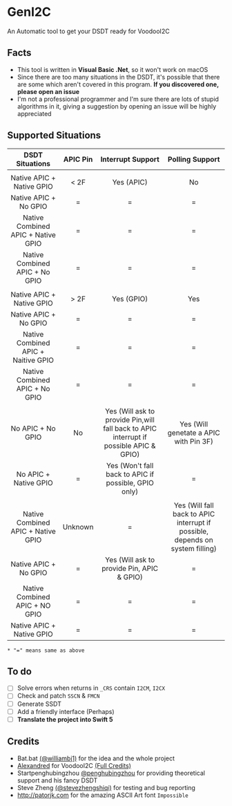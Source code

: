 # GenI2C

An Automatic tool to get your DSDT ready for VoodooI2C

## Facts

- This tool is written in **Visual Basic .Net**, so it won't work on macOS
- Since there are too many situations in the DSDT, it's possible that there are some which aren't covered in this program. **If you discovered one, please open an issue**
- I'm not a professional programmer and I'm sure there are lots of stupid algorithms in it, giving a suggestion by opening an issue will be highly appreciated

## Supported Situations

| DSDT Situations                     | APIC Pin | Interrupt Support                                                                      | Polling Support                                                               |
|:-----------------------------------:|:--------:|:--------------------------------------------------------------------------------------:|:-----------------------------------------------------------------------------:|
|                                     |          |                                                                                        |                                                                               |
| Native APIC + Native GPIO           | < 2F     | Yes (APIC)                                                                             | No                                                                            |
| Native APIC + No GPIO               | =        | =                                                                                      | =                                                                             |
| Native Combined APIC + Native GPIO  | =        | =                                                                                      | =                                                                             |
| Native Combined APIC + No GPIO      | =        | =                                                                                      | =                                                                             |
|                                     |          |                                                                                        |                                                                               |
| Native APIC + Native GPIO           | > 2F     | Yes (GPIO)                                                                             | Yes                                                                           |
| Native APIC + No GPIO               | =        | =                                                                                      | =                                                                             |
| Native Combined APIC + Naitive GPIO | =        | =                                                                                      | =                                                                             |
| Native Combined APIC + No GPIO      | =        | =                                                                                      | =                                                                             |
|                                     |          |                                                                                        |                                                                               |
| No APIC + No GPIO                   | No       | Yes (Will ask to provide Pin,will fall back to APIC interrupt if possible APIC & GPIO) | Yes (Will genetate a APIC with Pin 3F)                                        |
| No APIC + Native GPIO               | =        | Yes (Won't fall back to APIC if possible, GPIO only)                                   | =                                                                             |
|                                     |          |                                                                                        |                                                                               |
| Native Combined APIC + Native GPIO  | Unknown  | =                                                                                      | Yes (Will fall back to APIC interrupt if possible, depends on system filling) |
| Native APIC + No GPIO               | =        | Yes (Will ask to provide Pin, APIC & GPIO)                                             | =                                                                             |
| Native Combined APIC + NO GPIO      | =        | =                                                                                      | =                                                                             |
| Native APIC + Native GPIO           | =        | =                                                                                      | =                                                                             |
`* "=" means same as above`

## To do

- [ ] Solve errors when returns in `_CRS` contain `I2CM`, `I2CX`
- [ ] Check and patch `SSCN` & `FMCN`
- [ ] Generate SSDT
- [ ] Add a friendly interface (Perhaps)
- [ ] **Translate the project into Swift 5**

## Credits

- Bat.bat [(@williambj1)](https://github.com/williambj1) for the idea and the whole project
- [Alexandred](https://github.com/alexandred) for VoodooI2C [(Full Credits)](https://voodooi2c.github.io/#Credits%20and%20Acknowledgments/Credits%20and%20Acknowledgments)
- Startpenghubingzhou [@penghubingzhou](https://github.com/penghubingzhou) for providing theoretical support and his fancy DSDT
- Steve Zheng [(@stevezhengshiqi)](https://github.com/stevezhengshiqi) for testing and bug reporting
- http://patorjk.com for the amazing ASCII Art font `Impossible`